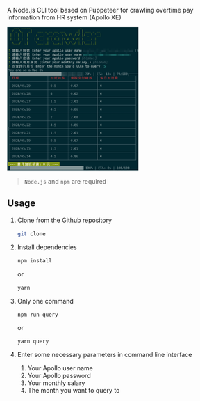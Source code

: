 A Node.js CLI tool based on Puppeteer for crawling overtime pay information from HR system (Apollo XE)

<img src="https://github.com/dylan237/images_source/blob/master/1593360220897.jpg?raw=true" width="60%" height="auto"/>

> `Node.js` and `npm` are required

## Usage

1. Clone from the Github repository

   ```bash
   git clone
   ```

2. Install dependencies

   ```bash
   npm install
   ```

   or

   ```bash
   yarn
   ```

3. Only one command

   ```bash
   npm run query
   ```

   or

   ```bash
   yarn query
   ```

4. Enter some necessary parameters in command line interface
   1. Your Apollo user name
   2. Your Apollo password
   3. Your monthly salary
   4. The month you want to query to
